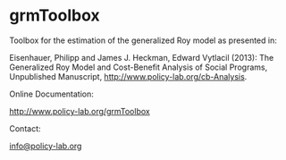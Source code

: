 grmToolbox
===================

Toolbox for the estimation of the generalized Roy model as presented in:

Eisenhauer, Philipp and James J. Heckman, Edward Vytlacil (2013): The Generalized Roy Model and Cost-Benefit Analysis of Social Programs, Unpublished Manuscript, http://www.policy-lab.org/cb-Analysis.

Online Documentation:

http://www.policy-lab.org/grmToolbox


Contact:

info@policy-lab.org

